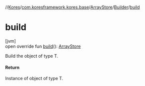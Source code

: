 //[Kores](../../../../index.md)/[com.koresframework.kores.base](../../index.md)/[ArrayStore](../index.md)/[Builder](index.md)/[build](build.md)

# build

[jvm]\
open override fun [build](build.md)(): [ArrayStore](../index.md)

Build the object of type T.

#### Return

Instance of object of type T.
